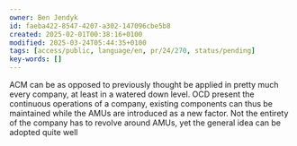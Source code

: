 ```yaml
---
owner: Ben Jendyk
id: faeba422-8547-4207-a302-147096cbe5b8
created: 2025-02-01T00:38:16+0100
modified: 2025-03-24T05:44:35+0100
tags: [access/public, language/en, pr/24/270, status/pending]
key-words: []
---
```


ACM can be as opposed to previously thought be applied in pretty much every company, at least in a watered down level.
OCD present the continuous operations of a company, existing components can thus be maintained while the AMUs are introduced as a new factor. Not the entirety of the company has to revolve around AMUs, yet the general idea can be adopted quite well